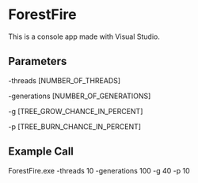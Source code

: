 # ForestFire

This is a console app made with Visual Studio.

## Parameters
-threads [NUMBER_OF_THREADS]

-generations [NUMBER_OF_GENERATIONS]

-g [TREE_GROW_CHANCE_IN_PERCENT]

-p [TREE_BURN_CHANCE_IN_PERCENT]

## Example Call
ForestFire.exe -threads 10 -generations 100 -g 40 -p 10
